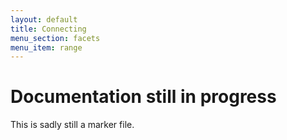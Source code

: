 ```yaml
---
layout: default
title: Connecting
menu_section: facets
menu_item: range
---
```



# Documentation still in progress

This is sadly still a marker file.

